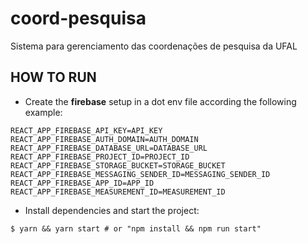 # coord-pesquisa

Sistema para gerenciamento das coordenações de pesquisa da UFAL

## HOW TO RUN

- Create the **firebase** setup in a dot env file according the following example:

```shell
REACT_APP_FIREBASE_API_KEY=API_KEY
REACT_APP_FIREBASE_AUTH_DOMAIN=AUTH_DOMAIN
REACT_APP_FIREBASE_DATABASE_URL=DATABASE_URL
REACT_APP_FIREBASE_PROJECT_ID=PROJECT_ID
REACT_APP_FIREBASE_STORAGE_BUCKET=STORAGE_BUCKET
REACT_APP_FIREBASE_MESSAGING_SENDER_ID=MESSAGING_SENDER_ID
REACT_APP_FIREBASE_APP_ID=APP_ID
REACT_APP_FIREBASE_MEASUREMENT_ID=MEASUREMENT_ID
```

- Install dependencies and start the project:

```shell
$ yarn && yarn start # or "npm install && npm run start"
```
